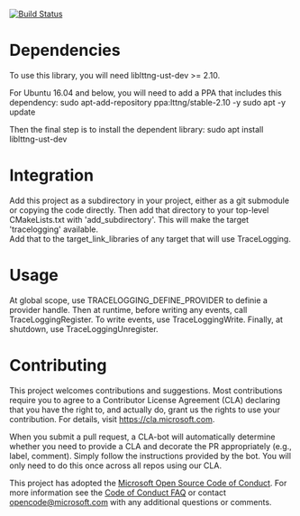[![Build Status](https://mscodehub.visualstudio.com/Azile/_apis/build/status/github-TraceLogging-CI?branchName=master)](https://mscodehub.visualstudio.com/Azile/_build/latest?definitionId=920&branchName=master)

# Dependencies

To use this library, you will need liblttng-ust-dev >= 2.10.

For Ubuntu 16.04 and below, you will need to add a PPA that includes this dependency:
sudo apt-add-repository ppa:lttng/stable-2.10 -y
sudo apt -y update

Then the final step is to install the dependent library:
sudo apt install liblttng-ust-dev

# Integration

Add this project as a subdirectory in your project, either as a git submodule or copying the code directly.
Then add that directory to your top-level CMakeLists.txt with 'add_subdirectory'.
This will make the target 'tracelogging' available.  
Add that to the target_link_libraries of any target that will use TraceLogging.

# Usage

At global scope, use TRACELOGGING_DEFINE_PROVIDER to definie a provider handle.
Then at runtime, before writing any events, call TraceLoggingRegister.
To write events, use TraceLoggingWrite.
Finally, at shutdown, use TraceLoggingUnregister.

# Contributing

This project welcomes contributions and suggestions.  Most contributions require you to agree to a
Contributor License Agreement (CLA) declaring that you have the right to, and actually do, grant us
the rights to use your contribution. For details, visit https://cla.microsoft.com.

When you submit a pull request, a CLA-bot will automatically determine whether you need to provide
a CLA and decorate the PR appropriately (e.g., label, comment). Simply follow the instructions
provided by the bot. You will only need to do this once across all repos using our CLA.

This project has adopted the [Microsoft Open Source Code of Conduct](https://opensource.microsoft.com/codeofconduct/).
For more information see the [Code of Conduct FAQ](https://opensource.microsoft.com/codeofconduct/faq/) or
contact [opencode@microsoft.com](mailto:opencode@microsoft.com) with any additional questions or comments.
